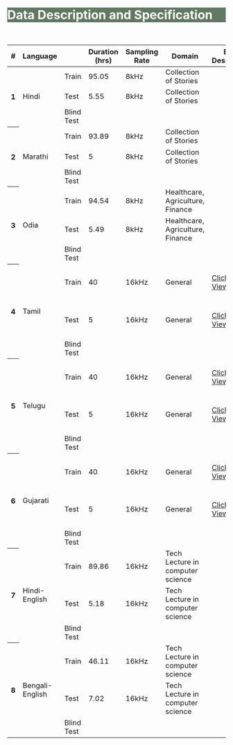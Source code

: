 <br>
<br>
<div class="widewrapper pagetitle">
  <div class="container" style="background-color:#617863">
    <h1 style="color:white;">Data Description and Specification</h1>
  </div>
</div>
<br>

<table style="font-size:16.5px;" id="tablePreview" class="table table-striped table-sm">
  <thead>
  <tr>
      <th>#</th>
      <th>Language</th>
      <th></th>
      <th>Duration (hrs)</th>
      <th>Sampling Rate</th>
      <th>Domain</th>
      <th>Brief Description</th>
      <th>License</th>
      <th>Download Link</th>
    </tr>
  </thead>
  <!--Table head-->
  <!--Table body-->
  <tbody>
    <tr>
      <th scope="row" rowspan="3">1</th>
      <td rowspan="3">Hindi</td>
      <td>Train</td>
      <td>95.05</td>
      <td>8kHz</td>
      <td>Collection of Stories</td>
      <td></td>
      <td><a target="_blank" href="https://msropendata-web-api.azurewebsites.net/licenses/f1f352a6-243f-4905-8e00-389edbca9e83/view">Link</a></td>
      <td></td>
    </tr>
    <tr>
      <td>Test</td>
      <td>5.55</td>
      <td>8kHz</td>
      <td>Collection of Stories</td>
      <td></td>
      <td><a target="_blank" href="https://msropendata-web-api.azurewebsites.net/licenses/f1f352a6-243f-4905-8e00-389edbca9e83/view">Link</a></td>
      <td></td>
    </tr>
    <tr>
      <td>Blind Test</td>
      <td></td>
      <td></td>
      <td></td>
      <td></td>
      <td></td>
      <td></td>
    </tr>
    <tr>
      <th scope="row" rowspan="3">2</th>
      <td rowspan="3">Marathi</td>
      <td>Train</td>
      <td>93.89</td>
      <td>8kHz</td>
      <td>Collection of Stories</td>
      <td></td>
      <td><a target="_blank" href="https://msropendata-web-api.azurewebsites.net/licenses/f1f352a6-243f-4905-8e00-389edbca9e83/view">Link</a></td>
      <td></td>
    </tr>
    <tr>
      <td>Test</td>
      <td>5</td>
      <td>8kHz</td>
      <td>Collection of Stories</td>
      <td></td>
      <td><a target="_blank" href="https://msropendata-web-api.azurewebsites.net/licenses/f1f352a6-243f-4905-8e00-389edbca9e83/view">Link</a></td>
      <td></td>
    </tr>
    <tr>
      <td>Blind Test</td>
      <td></td>
      <td></td>
      <td></td>
      <td></td>
      <td></td>
      <td></td>
    </tr>
    <tr>
      <th scope="row" rowspan="3">3</th>
      <td rowspan="3">Odia</td>
      <td>Train</td>
      <td>94.54</td>
      <td>8kHz</td>
      <td>Healthcare, Agriculture, Finance</td>
      <td></td>
      <td><a target="_blank" href="https://msropendata-web-api.azurewebsites.net/licenses/f1f352a6-243f-4905-8e00-389edbca9e83/view">Link</a></td>
      <td></td>
    </tr>
    <tr>
      <td>Test</td>
      <td>5.49</td>
      <td>8kHz</td>
      <td>Healthcare, Agriculture, Finance</td>
      <td></td>
      <td><a target="_blank" href="https://msropendata-web-api.azurewebsites.net/licenses/f1f352a6-243f-4905-8e00-389edbca9e83/view">Link</a></td>
      <td></td>
    </tr>
    <tr>
      <td>Blind Test</td>
      <td></td>
      <td></td>
      <td></td>
      <td></td>
      <td></td>
      <td></td>
    </tr>
    <tr>
      <th scope="row" rowspan="3">4</th>
      <td rowspan="3">Tamil</td>
      <td>Train</td>
      <td>40</td>
      <td>16kHz</td>
      <td>General</td>
      <td><a target="_blank" href="https://navana-tech.github.io/IS21SS-indicASRchallenge/ta-te-gu-description.html">Click to View</a></td>
      <td><a target="_blank" href="https://msropendata-web-api.azurewebsites.net/licenses/a889b26e-5149-4486-866e-ec896bb728c4/view">Link</a></td>
      <td><a target="_blank" href="https://msropendata.com/datasets/7230b4b1-912d-400e-be58-f84e0512985e">Click to Download (ta-in-Train)</a></td>
    </tr>
    <tr>
      <td>Test</td>
      <td>5</td>
      <td>16kHz</td>
      <td>General</td>
      <td><a target="_blank" href="https://navana-tech.github.io/IS21SS-indicASRchallenge/ta-te-gu-description.html">Click to View</a></td>
      <td><a target="_blank" href="https://msropendata-web-api.azurewebsites.net/licenses/a889b26e-5149-4486-866e-ec896bb728c4/view">Link</a></td>
      <td><a target="_blank" href="https://msropendata.com/datasets/7230b4b1-912d-400e-be58-f84e0512985e">Click to Download (ta-in-Test)</a></td>
    </tr>
    <tr>
      <td>Blind Test</td>
      <td></td>
      <td></td>
      <td></td>
      <td></td>
      <td></td>
      <td></td>
    </tr>
    <tr>
      <th scope="row" rowspan="3">5</th>
      <td rowspan="3">Telugu</td>
      <td>Train</td>
      <td>40</td>
      <td>16kHz</td>
      <td>General</td>
      <td><a target="_blank" href="https://navana-tech.github.io/IS21SS-indicASRchallenge/ta-te-gu-description.html">Click to View</a></td>
      <td><a target="_blank" href="https://msropendata-web-api.azurewebsites.net/licenses/a889b26e-5149-4486-866e-ec896bb728c4/view">Link</a></td>
      <td><a target="_blank" href="https://msropendata.com/datasets/7230b4b1-912d-400e-be58-f84e0512985e">Click to Download (te-in-Train)</a></td>
    </tr>
    <tr>
      <td>Test</td>
      <td>5</td>
      <td>16kHz</td>
      <td>General</td>
      <td><a target="_blank" href="https://navana-tech.github.io/IS21SS-indicASRchallenge/ta-te-gu-description.html">Click to View</a></td>
      <td><a target="_blank" href="https://msropendata-web-api.azurewebsites.net/licenses/a889b26e-5149-4486-866e-ec896bb728c4/view">Link</a></td>
      <td><a target="_blank" href="https://msropendata.com/datasets/7230b4b1-912d-400e-be58-f84e0512985e">Click to Download (te-in-Test)</a></td>
    </tr>
    <tr>
      <td>Blind Test</td>
      <td></td>
      <td></td>
      <td></td>
      <td></td>
      <td></td>
      <td></td>
    </tr>
    <tr>
      <th scope="row" rowspan="3">6</th>
      <td rowspan="3">Gujarati</td>
      <td>Train</td>
      <td>40</td>
      <td>16kHz</td>
      <td>General</td>
      <td><a target="_blank" href="https://navana-tech.github.io/IS21SS-indicASRchallenge/ta-te-gu-description.html">Click to View</a></td>
      <td><a target="_blank" href="https://msropendata-web-api.azurewebsites.net/licenses/a889b26e-5149-4486-866e-ec896bb728c4/view">Link</a></td>
      <td><a target="_blank" href="https://msropendata.com/datasets/7230b4b1-912d-400e-be58-f84e0512985e">Click to Download (gu-in-Train)</a></td>
    </tr>
    <tr>
      <td>Test</td>
      <td>5</td>
      <td>16kHz</td>
      <td>General</td>
      <td><a target="_blank" href="https://navana-tech.github.io/IS21SS-indicASRchallenge/ta-te-gu-description.html">Click to View</a></td>
      <td><a target="_blank" href="https://msropendata-web-api.azurewebsites.net/licenses/a889b26e-5149-4486-866e-ec896bb728c4/view">Link</a></td>
      <td><a target="_blank" href="https://msropendata.com/datasets/7230b4b1-912d-400e-be58-f84e0512985e">Click to Download (gu-in-Test)</a></td>
    </tr>
    <tr>
      <td>Blind Test</td>
      <td></td>
      <td></td>
      <td></td>
      <td></td>
      <td></td>
      <td></td>
    </tr>
    <tr>
      <th scope="row" rowspan="3">7</th>
      <td rowspan="3">Hindi-English</td>
      <td>Train</td>
      <td>89.86</td>
      <td>16kHz</td>
      <td>Tech Lecture in computer science</td>
      <td></td>
      <td>CC BY-SA 4.0</td>
      <td></td>
    </tr>
    <tr>
      <td>Test</td>
      <td>5.18</td>
      <td>16kHz</td>
      <td>Tech Lecture in computer science</td>
      <td></td>
      <td>CC BY-SA 4.0</td>
      <td></td>
    </tr>
    <tr>
      <td>Blind Test</td>
      <td></td>
      <td></td>
      <td></td>
      <td></td>
      <td></td>
      <td></td>
    </tr>
    <tr>
      <th scope="row" rowspan="3">8</th>
      <td rowspan="3">Bengali-English</td>
      <td>Train</td>
      <td>46.11</td>
      <td>16kHz</td>
      <td>Tech Lecture in computer science</td>
      <td></td>
      <td>CC BY-SA 4.0</td>
      <td></td>
    </tr>
    <tr>
      <td>Test</td>
      <td>7.02</td>
      <td>16kHz</td>
      <td>Tech Lecture in computer science</td>
      <td></td>
      <td>CC BY-SA 4.0</td>
      <td></td>
    </tr>
    <tr>
      <td>Blind Test</td>
      <td></td>
      <td></td>
      <td></td>
      <td></td>
      <td></td>
      <td></td>
    </tr>
  </tbody>
</table>

